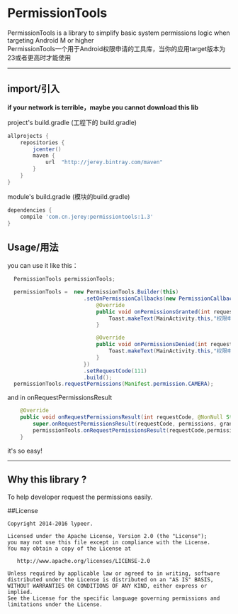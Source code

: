 # PermissionTools

PermissionTools is a library to simplify basic system permissions logic when targeting Android M or higher<br>
PermissionTools一个用于Android权限申请的工具库，当你的应用target版本为23或者更高时才能使用

-------------------

## import/引入

**if your network is terrible，maybe you cannot download this lib**

project's build.gradle (工程下的 build.gradle)

``` gradle
allprojects {
    repositories {
        jcenter()
        maven {
            url  "http://jerey.bintray.com/maven"
        }
    }
}
```

module's build.gradle (模块的build.gradle)

``` gradle
dependencies {
    compile 'com.cn.jerey:permissiontools:1.3'
}
```

## Usage/用法

you can use it like this：

``` java
  PermissionTools permissionTools;

  permissionTools =  new PermissionTools.Builder(this)
                        .setOnPermissionCallbacks(new PermissionCallbacks() {
                            @Override
                            public void onPermissionsGranted(int requestCode, List<String> perms) {
                                Toast.makeText(MainActivity.this,"权限申请通过",Toast.LENGTH_SHORT).show();
                            }

                            @Override
                            public void onPermissionsDenied(int requestCode, List<String> perms) {
                                Toast.makeText(MainActivity.this,"权限申请被拒绝",Toast.LENGTH_SHORT).show();
                            }
                        })
                        .setRequestCode(111)
                        .build();
  permissionTools.requestPermissions(Manifest.permission.CAMERA); 
```

and in onRequestPermissionsResult

``` java
    @Override
    public void onRequestPermissionsResult(int requestCode, @NonNull String[] permissions, @NonNull int[] grantResults) {
        super.onRequestPermissionsResult(requestCode, permissions, grantResults);
        permissionTools.onRequestPermissionsResult(requestCode,permissions,grantResults);
    }
```

it's so easy!

-----------------------

## Why this library ?

To help developer request the permissions easily.

##License

```
Copyright 2014-2016 lypeer.

Licensed under the Apache License, Version 2.0 (the "License");
you may not use this file except in compliance with the License.
You may obtain a copy of the License at

   http://www.apache.org/licenses/LICENSE-2.0

Unless required by applicable law or agreed to in writing, software
distributed under the License is distributed on an "AS IS" BASIS,
WITHOUT WARRANTIES OR CONDITIONS OF ANY KIND, either express or implied.
See the License for the specific language governing permissions and
limitations under the License.
```
